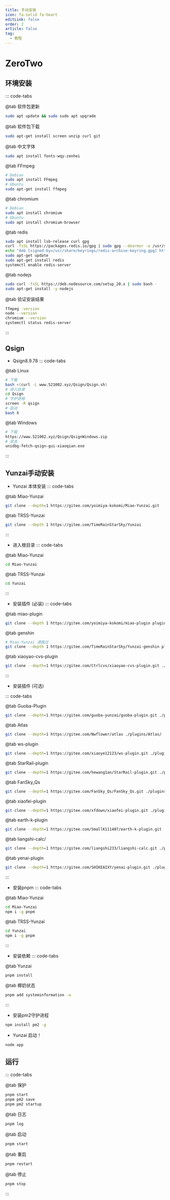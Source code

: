 ```yaml
---
title: 手动安装
icon: fa-solid fa-heart
editLink: false
order: 2
article: false
tag:
  - 教程
---
```


# ZeroTwo
<!-- more -->
## 环境安装

::: code-tabs

@tab 软件包更新

```bash
sudo apt update && sudo sudo apt upgrade
```

@tab 软件包下载

```bash
sudo apt-get install screen unzip curl git
```

@tab 中文字体

```bash
sudo apt install fonts-wqy-zenhei
```

@tab FFmpeg

```bash
# Debian
sudo apt install FFmpeg
# Ubuntu
sudo apt-get install ffmpeg
```

@tab chromium

```bash
# Debian
sudo apt install chromium
# Ubuntu
sudo apt install chromium-browser
```

@tab redis

```bash
sudo apt install lsb-release curl gpg
curl -fsSL https://packages.redis.io/gpg | sudo gpg --dearmor -o /usr/share/keyrings/redis-archive-keyring.gpg
echo "deb [signed-by=/usr/share/keyrings/redis-archive-keyring.gpg] https://packages.redis.io/deb $(lsb_release -cs) main" | sudo tee /etc/apt/sources.list.d/redis.list
sudo apt-get update
sudo apt-get install redis
systemctl enable redis-server
```

@tab nodejs

```bash
sudo curl -fsSL https://deb.nodesource.com/setup_20.x | sudo bash - 
sudo apt-get install -y nodejs
```

@tab 验证安装结果

```bash
ffmpeg -version
node --version
chromium --version
systemctl status redis-server
```

:::

## Qsign

- Qsign8.9.78
::: code-tabs

@tab Linux

```bash
# 下载
bash <(curl -L www.521002.xyz/Qsign/Qsign.sh)
# 进入目录
cd Qsign
# 守护进程
screen -R qsign
# 启动
bash X
```

@tab Windows

```bash
# 下载
https://www.521002.xyz/Qsign/QsignWindows.zip
# 双击
unidbg-fetch-qsign-gui-xiaoqian.exe
```
:::

## Yunzai手动安装
- Yunzai 本体安装
::: code-tabs

@tab Miao-Yunzai

```bash
git clone --depth=1 https://gitee.com/yoimiya-kokomi/Miao-Yunzai.git
```

@tab TRSS-Yunzai

```bash
git clone --depth 1 https://gitee.com/TimeRainStarSky/Yunzai
```

:::

- 进入根目录
::: code-tabs

@tab Miao-Yunzai

```bash
cd Miao-Yunzai
```

@tab TRSS-Yunzai

```bash
cd Yunzai
```

:::

- 安装插件 (必装)
::: code-tabs

@tab miao-plugin 

```bash
git clone --depth 1 https://gitee.com/yoimiya-kokomi/miao-plugin plugins/miao-plugin
```

@tab genshin 

```bash
# Miao-Yunzai 请跳过
git clone --depth 1 https://gitee.com/TimeRainStarSky/Yunzai-genshin plugins/genshin
```
@tab xiaoyao-cvs-plugin
```bash
git clone --depth=1 https://gitee.com/Ctrlcvs/xiaoyao-cvs-plugin.git ./plugins/xiaoyao-cvs-plugin/
```

:::

- 安装插件 (可选)

::: code-tabs

@tab Guoba-Plugin

```bash
git clone --depth=1 https://gitee.com/guoba-yunzai/guoba-plugin.git ./plugins/Guoba-Plugin/
```

@tab Atlas

```bash
git clone --depth=1 https://gitee.com/Nwflower/atlas ./plugins/Atlas/
```

@tab ws-plugin

```bash
git clone --depth=1 https://gitee.com/xiaoye12123/ws-plugin.git ./plugins/ws-plugin/
```

@tab StarRail-plugin

```bash
git clone --depth=1 https://gitee.com/hewang1an/StarRail-plugin.git ./plugins/StarRail-plugin
```

@tab FanSky_Qs

```bash
git clone --depth=1 https://gitee.com/FanSky_Qs/FanSky_Qs.git ./plugins/FanSky_Qs/
```

@tab xiaofei-plugin

```bash
git clone --depth=1 https://gitee.com/xfdown/xiaofei-plugin.git ./plugins/xiaofei-plugin/
```

@tab earth-k-plugin

```bash
git clone --depth=1 https://gitee.com/SmallK111407/earth-k-plugin.git ./plugins/earth-k-plugin/
```

@tab liangshi-calc/

```bash
git clone --depth=1 https://gitee.com/liangshi233/liangshi-calc.git ./plugins/liangshi-calc/
```
@tab yenai-plugin

```bash
git clone --depth=1 https://gitee.com/SHIKEAIXY/yenai-plugin.git ./plugins/yenai-plugin
```

:::

- 安装pnpm
::: code-tabs

@tab Miao-Yunzai

```bash
cd Miao-Yunzai
npm i -g pnpm
```

@tab TRSS-Yunzai

```bash
cd Yunzai
npm i -g pnpm
```

:::

- 安装依赖
::: code-tabs

@tab Yunzai

```bash
pnpm install
```

@tab 椰奶状态

```bash
pnpm add systeminformation -w
```

:::

- 安装pm2守护进程

```bash
npm install pm2 -g
```

- Yunzai 启动！
```bash
node app
```

## 运行
::: code-tabs

@tab 保护

```bash
pnpm start
pnpm pm2 save
pnpm pm2 startup
```

@tab 日志

```bash
pnpm log
```

@tab 启动

```bash
pnpm start
```

@tab 重启

```bash
pnpm restart
```

@tab 停止

```bash
pnpm stop
```
:::